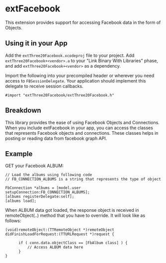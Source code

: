 extFacebook
===========

This extension provides support for accessing Facebook data in the form of Objects.

Using it in your App
--------------------

Add the `extThree20Facebook.xcodeproj` file to your project. Add `extThree20Facebook+<vendor>.a` to your
"Link Binary With Libraries" phase, and add `extThree20Facebook+<vendor>` as a dependency.

Import the following into your precompiled header or wherever you need access to
`FBSessionDelegate`. Your application should implement this delegate to receive session callbacks.

    #import "extThree20Facebook/extThree20Facebook.h"

Breakdown
---------

This library provides the ease of using Facebook Objects and Connections. When you include extFacebook in your app, you 
can access the classes that represents Facebook objects and connections. These classes helps in posting or reading data from facebook graph API.

Example
-------

GET your Facebook ALBUM:

    // Load the albums using following code
    // FB_CONNECTION_ALBUMS is a string that represents the type of object

    FbConnection *albums = [model.user setupConnection:FB_CONNECTION_ALBUMS];
    [albums registerDelegate:self];
    [albums load];

When ALBUM data got loaded, the response object is received in remoteObject(..) method that you have to override. It will look like as follows:

    (void)remoteObject:(TTRemoteObject *)remoteObject didFinishLoadForRequest:(TTURLRequest *)request {
        
          if ( conn.data.objectClass == [FbAlbum class] ) {
              // Access ALBUM data here
          }
    }

